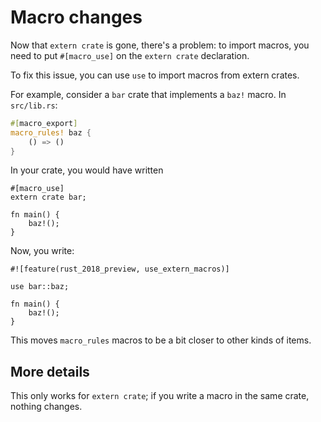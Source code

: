# Macro changes

Now that `extern crate` is gone, there's a problem: to import macros, you
need to put `#[macro_use]` on the `extern crate` declaration.

To fix this issue, you can use `use` to import macros from extern crates.

For example, consider a `bar` crate that implements a `baz!` macro. In
`src/lib.rs`:

```rust
#[macro_export]
macro_rules! baz {
    () => ()
}
```

In your crate, you would have written

```rust,ignore
#[macro_use]
extern crate bar;

fn main() {
    baz!();
}
```

Now, you write:

```rust,ignore
#![feature(rust_2018_preview, use_extern_macros)]

use bar::baz;

fn main() {
    baz!();
}
```

This moves `macro_rules` macros to be a bit closer to other kinds of items.

## More details

This only works for `extern crate`; if you write a macro in the same crate,
nothing changes.